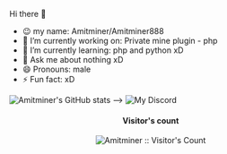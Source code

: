 Hi there 👋
- 😉 my name: Amitminer/Amitminer888
- 🔭 I’m currently working on: Private mine plugin - php
- 🌱 I’m currently learning: php and python xD
- 💬 Ask me about nothing xD 
- 😄 Pronouns: male
- ⚡ Fun fact: xD

![Amitminer's GitHub stats](https://github-readme-stats.vercel.app/api?username=Amitminer888&theme=highcontrast&show_icons=true)
-->
![My Discord](https://discord-readme-badge.vercel.app/api?id=814660125511778315)
<h4 align="center">Visitor's count </h4>
<p align="center"><img src="https://profile-counter.glitch.me/{Amitminer888}/count.svg" alt="Amitminer :: Visitor's Count" /></p>
